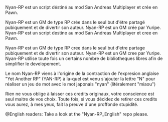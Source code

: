 Nyan-RP est un script déstiné au mod San Andreas Multiplayer et crée en Pawn.

Nyan-RP est un GM de type RP crée dans le seul but d'étre partagé pubiquement et de divertir son auteur.
Nyan-RP est un GM crée par Yuripe.
Nyan-RP est un script destine au mod San Andreas Multiplayer et cree en Pawn.

Nyan-RP est un GM de type RP cree dans le seul but d'etre partage pubiquement et de divertir son auteur.
Nyan-RP est un GM cree par Yuripe.
Nyan-RP utilise toute fois un certains nombre de bibliotheques libres afin de simplifier le developement.

Le nom Nyan-RP viens à l'origine de la contraction de l'expresion anglaise "Yet Another RP" (YAN-RP) à la-quel est venu
s'ajouter la lettre "N" pour réaliser un jeu de mot avec le mot japonais "nyan" (litéralement "miaou")

Rien ne vous oblige à laisser ces credits originaux, votre conscience est seul maitre de vos choix.
Toute fois, si vous décidez de retirer ces credits vous aurez, à mes yeux, fait la preuve d'une proffonde stupidité.

@English readers: Take a look at the "Nyan-RP_English" repo please.
